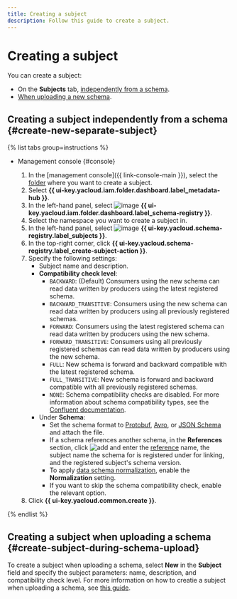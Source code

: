 ```yaml
---
title: Creating a subject
description: Follow this guide to create a subject.
---
```


# Creating a subject


You can create a subject:

* On the **Subjects** tab, [independently from a schema](#create-new-separate-subject).
* [When uploading a new schema](#create-subject-during-schema-upload).

## Creating a subject independently from a schema {#create-new-separate-subject}

{% list tabs group=instructions %}

- Management console {#console}

  1. In the [management console]({{ link-console-main }}), select the [folder](../../resource-manager/concepts/resources-hierarchy.md#folder) where you want to create a subject.
  1. Select **{{ ui-key.yacloud.iam.folder.dashboard.label_metadata-hub }}**.
  1. In the left-hand panel, select ![image](../../_assets/console-icons/layout-cells.svg) **{{ ui-key.yacloud.iam.folder.dashboard.label_schema-registry }}**.
  1. Select the namespace you want to create a subject in.
  1. In the left-hand panel, select ![image](../../_assets/console-icons/layers-3-diagonal.svg) **{{ ui-key.yacloud.schema-registry.label_subjects }}**.
  1. In the top-right corner, click **{{ ui-key.yacloud.schema-registry.label_create-subject-action }}**.
  1. Specify the following settings:
      * Subject name and description.
      * **Compatibility check level**:
          * `BACKWARD`: (Default) Consumers using the new schema can read data written by producers using the latest registered schema.
          * `BACKWARD_TRANSITIVE`: Consumers using the new schema can read data written by producers using all previously registered schemas.
          * `FORWARD`: Consumers using the latest registered schema can read data written by producers using the new schema.
          * `FORWARD_TRANSITIVE`: Consumers using all previously registered schemas can read data written by producers using the new schema.
          * `FULL`: New schema is forward and backward compatible with the latest registered schema.
          * `FULL_TRANSITIVE`: New schema is forward and backward compatible with all previously registered schemas.
          * `NONE`: Schema compatibility checks are disabled.
          For more information about schema compatibility types, see the [Confluent documentation](https://docs.confluent.io/platform/current/schema-registry/fundamentals/schema-evolution.html#compatibility-types).
      * Under **Schema**:
          * Set the schema format to [Protobuf](https://protobuf.dev/), [Avro](https://avro.apache.org/), or [JSON Schema](https://json-schema.org/) and attach the file.
          * If a schema references another schema, in the **References** section, click ![add](../../_assets/console-icons/plus.svg) and enter the [reference](../../metadata-hub/concepts/schema-registry.md#reference) name, the subject name the schema for is registered under for linking, and the registered subject's schema version.
          * To apply [data schema normalization](https://docs.confluent.io/platform/current/schema-registry/fundamentals/serdes-develop/index.html#schema-normalization), enable the **Normalization** setting.
          * If you want to skip the schema compatibility check, enable the relevant option.
  1. Click **{{ ui-key.yacloud.common.create }}**.

{% endlist %}

## Creating a subject when uploading a schema {#create-subject-during-schema-upload}

To create a subject when uploading a schema, select **New** in the **Subject** field and specify the subject parameters: name, description, and compatibility check level. For more information on how to creatie a subject when uploading a schema, see [this guide](upload-schema-to-subject.md).

